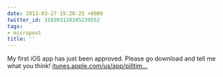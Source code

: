```yaml
---
date: 2013-03-27 15:20:25 +0000
twitter_id: 316993128345239552
tags:
- micropost
title: ''
---
```


My first iOS app has just been approved. Please go download and tell me what you think! [itunes.apple.com/us/app/pilltim…](https://itunes.apple.com/us/app/pilltimer-take-your-medicine/id624064313?ls=1&mt=8)
